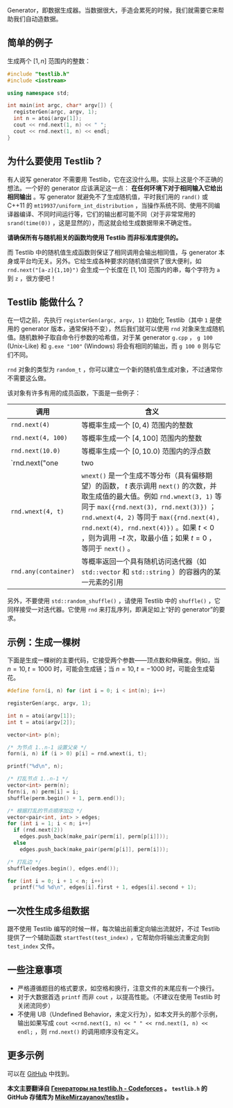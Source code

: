 Generator，即数据生成器。当数据很大，手造会累死的时候，我们就需要它来帮助我们自动造数据。

## 简单的例子

生成两个 $[1,n]$ 范围内的整数：

```cpp
#include "testlib.h"
#include <iostream>

using namespace std;

int main(int argc, char* argv[]) {
  registerGen(argc, argv, 1);
  int n = atoi(argv[1]);
  cout << rnd.next(1, n) << " ";
  cout << rnd.next(1, n) << endl;
}
```

## 为什么要使用 Testlib？

有人说写 generator 不需要用 Testlib，它在这没什么用。实际上这是个不正确的想法。一个好的 generator 应该满足这一点： **在任何环境下对于相同输入它给出相同输出** 。写 generator 就避免不了生成随机值，平时我们用的 `rand()` 或 C++11 的 `mt19937/uniform_int_distribution` ，当操作系统不同、使用不同编译器编译、不同时间运行等，它们的输出都可能不同（对于非常常用的 `srand(time(0))` ，这是显然的），而这就会给生成数据带来不确定性。

**请确保所有与随机相关的函数均使用 Testlib 而非标准库提供的。**

而 Testlib 中的随机值生成函数则保证了相同调用会输出相同值，与 generator 本身或平台均无关。另外。它给生成各种要求的随机值提供了很大便利，如 `rnd.next("[a-z]{1,10}")` 会生成一个长度在 $[1,10]$ 范围内的串，每个字符为 `a` 到 `z` ，很方便吧！

## Testlib 能做什么？

在一切之前，先执行 `registerGen(argc, argv, 1)` 初始化 Testlib（其中 `1` 是使用的 generator 版本，通常保持不变），然后我们就可以使用 `rnd` 对象来生成随机值。随机数种子取自命令行参数的哈希值，对于某 generator `g.cpp` ， `g 100` (Unix-Like) 和 `g.exe "100"` (Windows) 将会有相同的输出，而 `g 100 0` 则与它们不同。

 `rnd` 对象的类型为 `random_t` ，你可以建立一个新的随机值生成对象，不过通常你不需要这么做。

该对象有许多有用的成员函数，下面是一些例子：

| 调用                                | 含义                                                                                                                                                                                                                                                      |
| --------------------------------- | ------------------------------------------------------------------------------------------------------------------------------------------------------------------------------------------------------------------------------------------------------- |
|  `rnd.next(4)`                    | 等概率生成一个 $[0,4)$ 范围内的整数                                                                                                                                                                                                                                  |
|  `rnd.next(4, 100)`               | 等概率生成一个 $[4,100]$ 范围内的整数                                                                                                                                                                                                                                |
|  `rnd.next(10.0)`                 | 等概率生成一个 $[0,10.0)$ 范围内的浮点数                                                                                                                                                                                                                              |
|  `rnd.next("one | two | three")`  | 等概率从 `one` , `two` , `three` 三个串中返回一个                                                                                                                                                                                                                   |
|  `rnd.wnext(4, t)`                |  `wnext()` 是一个生成不等分布（具有偏移期望）的函数， $t$ 表示调用 `next()` 的次数，并取生成值的最大值。例如 `rnd.wnext(3, 1)` 等同于 `max({rnd.next(3), rnd.next(3)})` ； `rnd.wnext(4, 2)` 等同于 `max({rnd.next(4), rnd.next(4), rnd.next(4)})` 。如果 $t<0$ ，则为调用 $-t$ 次，取最小值；如果 $t=0$ ，等同于 `next()` 。 |
|  `rnd.any(container)`             | 等概率返回一个具有随机访问迭代器（如 `std::vector` 和 `std::string` ）的容器内的某一元素的引用                                                                                                                                                                                          |

另外，不要使用 `std::random_shuffle()` ，请使用 Testlib 中的 `shuffle()` ，它同样接受一对迭代器。它使用 `rnd` 来打乱序列，即满足如上“好的 generator”的要求。

## 示例：生成一棵树

下面是生成一棵树的主要代码，它接受两个参数——顶点数和伸展度。例如，当 $n=10,t=1000$ 时，可能会生成链；当 $n=10,t=-1000$ 时，可能会生成菊花。

```cpp
#define forn(i, n) for (int i = 0; i < int(n); i++)

registerGen(argc, argv, 1);

int n = atoi(argv[1]);
int t = atoi(argv[2]);

vector<int> p(n);

/* 为节点 1..n-1 设置父亲 */
forn(i, n) if (i > 0) p[i] = rnd.wnext(i, t);

printf("%d\n", n);

/* 打乱节点 1..n-1 */
vector<int> perm(n);
forn(i, n) perm[i] = i;
shuffle(perm.begin() + 1, perm.end());

/* 根据打乱的节点顺序加边 */
vector<pair<int, int> > edges;
for (int i = 1; i < n; i++)
  if (rnd.next(2))
    edges.push_back(make_pair(perm[i], perm[p[i]]));
  else
    edges.push_back(make_pair(perm[p[i]], perm[i]));

/* 打乱边 */
shuffle(edges.begin(), edges.end());

for (int i = 0; i + 1 < n; i++)
  printf("%d %d\n", edges[i].first + 1, edges[i].second + 1);
```

## 一次性生成多组数据

跟不使用 Testlib 编写的时候一样，每次输出前重定向输出流就好，不过 Testlib 提供了一个辅助函数 `startTest(test_index)` ，它帮助你将输出流重定向到 `test_index` 文件。

## 一些注意事项

-   严格遵循题目的格式要求，如空格和换行，注意文件的末尾应有一个换行。
-   对于大数据首选 `printf` 而非 `cout` ，以提高性能。（不建议在使用 Testlib 时关闭流同步）
-   不使用 UB（Undefined Behavior，未定义行为），如本文开头的那个示例，输出如果写成 `cout <<rnd.next(1, n) << " " << rnd.next(1, n) << endl;` ，则 `rnd.next()` 的调用顺序没有定义。

## 更多示例

可以在 [GitHub](https://github.com/MikeMirzayanov/testlib/tree/master/generators) 中找到。

 **本文主要翻译自 [Генераторы на testlib.h - Codeforces](https://codeforces.com/blog/entry/18291) 。 `testlib.h` 的 GitHub 存储库为 [MikeMirzayanov/testlib](https://github.com/MikeMirzayanov/testlib) 。** 
